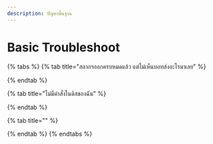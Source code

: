 ```yaml
---
description: ปัญหาพื้นฐาน
---
```


# Basic Troubleshoot

{% tabs %}
{% tab title="สลากฯออกครบหมดแล้ว แต่ไม่เห็นบอทส่งอะไรมาเลย" %}

{% endtab %}

{% tab title="ไม่มีคำสั่งในดิสของฉัน" %}

{% endtab %}

{% tab title="" %}

{% endtab %}
{% endtabs %}





